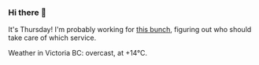 ### Hi there :wave:

It's Thursday! I'm probably working for [this bunch](https://github.com/kohofinancial), figuring out who should take care of which service.

Weather in Victoria BC: overcast, at +14°C.
